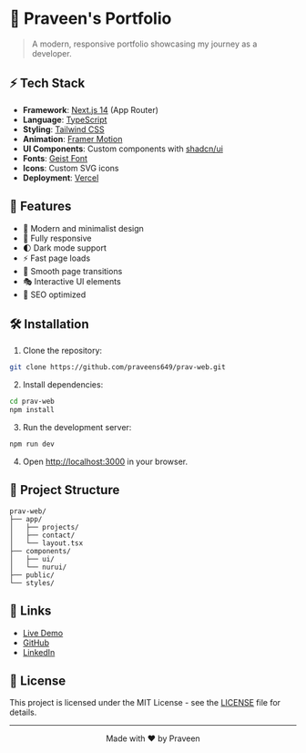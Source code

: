 # 🚀 Praveen's Portfolio

> A modern, responsive portfolio showcasing my journey as a developer.


## ⚡ Tech Stack

- **Framework**: [Next.js 14](https://nextjs.org/) (App Router)
- **Language**: [TypeScript](https://www.typescriptlang.org/)
- **Styling**: [Tailwind CSS](https://tailwindcss.com/)
- **Animation**: [Framer Motion](https://www.framer.com/motion/)
- **UI Components**: Custom components with [shadcn/ui](https://ui.shadcn.com/)
- **Fonts**: [Geist Font](https://vercel.com/font)
- **Icons**: Custom SVG icons
- **Deployment**: [Vercel](https://vercel.com)

## 🌟 Features

- 🎨 Modern and minimalist design
- 📱 Fully responsive
- 🌓 Dark mode support
- ⚡ Fast page loads
- 🔄 Smooth page transitions
- 🎭 Interactive UI elements
- 🎯 SEO optimized

## 🛠️ Installation

1. Clone the repository:

```bash
git clone https://github.com/praveens649/prav-web.git
```

2. Install dependencies:

```bash
cd prav-web
npm install
```

3. Run the development server:

```bash
npm run dev
```

4. Open [http://localhost:3000](http://localhost:3000) in your browser.

## 📂 Project Structure

```
prav-web/
├── app/
│   ├── projects/
│   ├── contact/
│   └── layout.tsx
├── components/
│   ├── ui/
│   └── nurui/
├── public/
└── styles/
```

## 🔗 Links

- [Live Demo](https://your-portfolio-url.com)
- [GitHub](https://github.com/praveens649)
- [LinkedIn](https://www.linkedin.com/in/praveen-s-bb41b8278/)

## 📝 License

This project is licensed under the MIT License - see the [LICENSE](LICENSE) file for details.

---

<p align="center">Made with ❤️ by Praveen</p>
